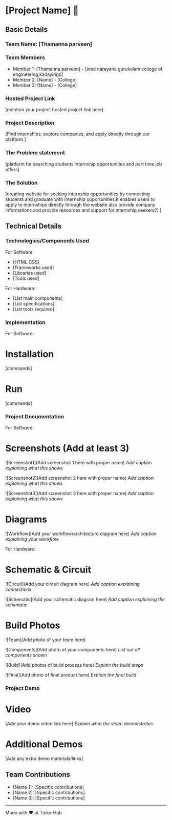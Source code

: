 # [Project Name] 🎯


## Basic Details
### Team Name: [Thamanna parveen]


### Team Members
- Member 1: [Thamanna parveen] - [sree narayana gurukulam college of engineering,kadayiripp]
- Member 2: [Name] - [College]
- Member 3: [Name] - [College]

### Hosted Project Link
[mention your project hosted project link here]

### Project Description
[Find internships, explore companies, and apply directly through our platform.]

### The Problem statement
[platform for searching students internship opportunities and part time job offers]

### The Solution
[creating website for seeking internship opportunities by connecting students and graduate with internship opportunities.It enables users to apply to internships directly through the website also provide company informations and provide resources and support for internship seekers?]
]

## Technical Details
### Technologies/Components Used
For Software:
- [HTML CSS]
- [Frameworks used]
- [Libraries used]
- [Tools used]

For Hardware:
- [List main components]
- [List specifications]
- [List tools required]

### Implementation
For Software:
# Installation
[commands]

# Run
[commands]

### Project Documentation
For Software:

# Screenshots (Add at least 3)
![Screenshot1](Add screenshot 1 here with proper name)
*Add caption explaining what this shows*

![Screenshot2](Add screenshot 2 here with proper name)
*Add caption explaining what this shows*

![Screenshot3](Add screenshot 3 here with proper name)
*Add caption explaining what this shows*

# Diagrams
![Workflow](Add your workflow/architecture diagram here)
*Add caption explaining your workflow*

For Hardware:

# Schematic & Circuit
![Circuit](Add your circuit diagram here)
*Add caption explaining connections*

![Schematic](Add your schematic diagram here)
*Add caption explaining the schematic*

# Build Photos
![Team](Add photo of your team here)


![Components](Add photo of your components here)
*List out all components shown*

![Build](Add photos of build process here)
*Explain the build steps*

![Final](Add photo of final product here)
*Explain the final build*

### Project Demo
# Video
[Add your demo video link here]
*Explain what the video demonstrates*

# Additional Demos
[Add any extra demo materials/links]

## Team Contributions
- [Name 1]: [Specific contributions]
- [Name 2]: [Specific contributions]
- [Name 3]: [Specific contributions]

---
Made with ❤️ at TinkerHub
